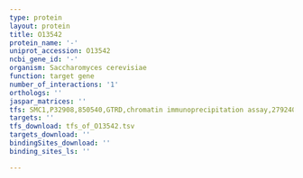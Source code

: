 ```yaml
---
type: protein
layout: protein
title: O13542
protein_name: '-'
uniprot_accession: O13542
ncbi_gene_id: '-'
organism: Saccharomyces cerevisiae
function: target gene
number_of_interactions: '1'
orthologs: ''
jaspar_matrices: ''
tfs: SMC1,P32908,850540,GTRD,chromatin immunoprecipitation assay,27924024%5Buid%5D,No
targets: ''
tfs_download: tfs_of_O13542.tsv
targets_download: ''
bindingSites_download: ''
binding_sites_ls: ''

---
```

